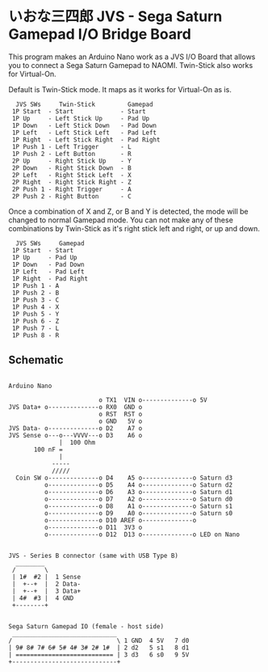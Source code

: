 # いおな三四郎 JVS - Sega Saturn Gamepad I/O Bridge Board

This program makes an Arduino Nano work as a JVS I/O Board that allows you
to connect a Sega Saturn Gamepad to NAOMI. Twin-Stick also works for Virtual-On.

Default is Twin-Stick mode. It maps as it works for Virtual-On as is.

```
  JVS SWs     Twin-Stick         Gamepad
 1P Start  - Start             - Start
 1P Up     - Left Stick Up     - Pad Up
 1P Down   - Left Stick Down   - Pad Down
 1P Left   - Left Stick Left   - Pad Left
 1P Right  - Left Stick Right  - Pad Right
 1P Push 1 - Left Trigger      - L
 1P Push 2 - Left Button       - R
 2P Up     - Right Stick Up    - Y
 2P Down   - Right Stick Down  - B
 2P Left   - Right Stick Left  - X
 2P Right  - Right Stick Right - Z
 2P Push 1 - Right Trigger     - A
 2P Push 2 - Right Button      - C
```

Once a combination of X and Z, or B and Y is detected, the mode will be changed
to normal Gamepad mode. You can not make any of these combinations by Twin-Stick
as it's right stick left and right, or up and down.

```
  JVS SWs     Gamepad
 1P Start  - Start
 1P Up     - Pad Up
 1P Down   - Pad Down
 1P Left   - Pad Left
 1P Right  - Pad Right
 1P Push 1 - A
 1P Push 2 - B
 1P Push 3 - C
 1P Push 4 - X
 1P Push 5 - Y
 1P Push 6 - Z
 1P Push 7 - L
 1P Push 8 - R
```

## Schematic
```

Arduino Nano

                         o TX1  VIN o--------------o 5V
JVS Data+ o--------------o RX0  GND o
                         o RST  RST o
                         o GND   5V o
JVS Data- o--------------o D2    A7 o
JVS Sense o---o---VVVV---o D3    A6 o
              |  100 Ohm
       100 nF =
              |
            -----
            /////
  Coin SW o--------------o D4    A5 o--------------o Saturn d3
          o--------------o D5    A4 o--------------o Saturn d2
          o--------------o D6    A3 o--------------o Saturn d1
          o--------------o D7    A2 o--------------o Saturn d0
          o--------------o D8    A1 o--------------o Saturn s1
          o--------------o D9    A0 o--------------o Saturn s0
          o--------------o D10 AREF o--------------o
          o--------------o D11  3V3 o
          o--------------o D12  D13 o--------------o LED on Nano


JVS - Series B connector (same with USB Type B)
  ________
 /        \
 | 1#  #2 |  1 Sense
 |  +--+  |  2 Data-
 |  +--+  |  3 Data+
 | 4#  #3 |  4 GND
 +--------+


Sega Saturn Gamepad IO (female - host side)
 _____________________________
/                             \ 1 GND  4 5V   7 d0
| 9# 8# 7# 6# 5# 4# 3# 2# 1#  | 2 d2   5 s1   8 d1
| =========================== | 3 d3   6 s0   9 5V
+-----------------------------+
```

